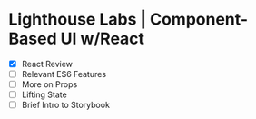 # Lighthouse Labs | Component-Based UI w/React

* [X] React Review
* [ ] Relevant ES6 Features
* [ ] More on Props
* [ ] Lifting State
* [ ] Brief Intro to Storybook
